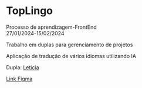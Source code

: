 # TopLingo

<p>Processo de aprendizagem-FrontEnd
  <br/>
  27/01/2024-15/02/2024</p>
<p>Trabalho em duplas para gerenciamento de projetos</p>
Aplicação de tradução de vários idiomas utilizando IA

<p>Dupla: <a href="https://github.com/LeticiaMeloSilv/TopLingo">Leticia</a>
 </p>

<a href="https://www.figma.com/file/KPpRk6dD09VgtDuoqEq0mb/Top-Lingo?type=design&mode=design&t=pF8ZtPXwZDNtri8j-1">Link Figma</a>


